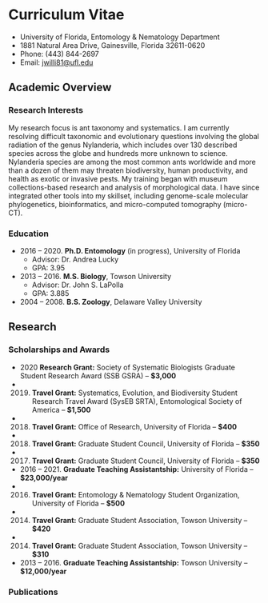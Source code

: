 # Curriculum Vitae

* University of Florida, Entomology & Nematology Department
* 1881 Natural Area Drive, Gainesville, Florida 32611-0620
* Phone: (443) 844-2697
* Email: jwilli81@ufl.edu

## Academic Overview

### Research Interests

My research focus is ant taxonomy and systematics. I am currently resolving difficult taxonomic and evolutionary questions involving the global radiation of the genus Nylanderia, which includes over 130 described species across the globe and hundreds more unknown to science. Nylanderia species are among the most common ants worldwide and more than a dozen of them may threaten biodiversity, human productivity, and health as exotic or invasive pests. My training began with museum collections-based research and analysis of morphological data. I have since integrated other tools into my skillset, including genome-scale molecular phylogenetics, bioinformatics, and micro-computed tomography (micro-CT).

### Education

* 2016 – 2020. **Ph.D. Entomology** (in progress), University of Florida
  * Advisor: Dr. Andrea Lucky
  * GPA: 3.95
* 2013 – 2016. **M.S. Biology**, Towson University
  * Advisor: Dr. John S. LaPolla
  * GPA: 3.885
* 2004 – 2008. **B.S. Zoology**, Delaware Valley University

## Research

### Scholarships and Awards

* 2020 **Research Grant:** Society of Systematic Biologists Graduate Student Research Award (SSB GSRA) – **$3,000**
* 2019. **Travel Grant:** Systematics, Evolution, and Biodiversity Student Research Travel Award (SysEB SRTA), Entomological Society of America – **$1,500**
* 2018. **Travel Grant:** Office of Research, University of Florida – **$400**
* 2018. **Travel Grant:** Graduate Student Council, University of Florida – **$350**
* 2017. **Travel Grant:** Graduate Student Council, University of Florida – **$350**
* 2016 – 2021. **Graduate Teaching Assistantship:** University of Florida – **$23,000/year**
* 2016. **Travel Grant:** Entomology & Nematology Student Organization, University of Florida – **$500**
* 2014. **Travel Grant:** Graduate Student Association, Towson University – **$420**
* 2014. **Travel Grant:** Graduate Student Association, Towson University – **$310**
* 2013 – 2016. **Graduate Teaching Assistantship:** Towson University – **$12,000/year**

### Publications








